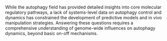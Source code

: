 While the autophagy field has provided detailed insights into core molecular regulatory pathways, a lack of systems-level data on autophagy control and dynamics has constrained the development of predictive models and in vivo manipulation strategies. Answering these questions requires a comprehensive understanding of genome-wide influences on autophagy dynamics, beyond basic on-off mechanisms.
